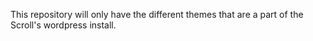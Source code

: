 This repository will only have the different themes that are a part of the Scroll's wordpress install.